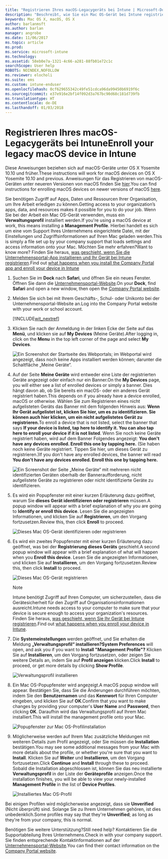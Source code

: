 ```yaml
---
title: "Registrieren Ihres macOS-Legacygeräts bei Intune | Microsoft-Dokumentation"
description: "Beschreibt, wie Sie ein Mac OS-Gerät bei Intune registrieren."
keywords: Mac OS X, macOS, OS X
author: barlanmsft
ms.author: barlan
manager: angrobe
ms.date: 11/06/2017
ms.topic: article
ms.prod: 
ms.service: microsoft-intune
ms.technology: 
ms.assetid: 58eb0e7a-1321-4c66-a281-88fb01e72c1c
searchScope: User help
ROBOTS: NOINDEX,NOFOLLOW
ms.reviewer: elocholi
ms.suite: ems
ms.custom: intune-enduser
ms.openlocfilehash: 0cf629655342c49fe51cdca96da99450b6919f6c
ms.sourcegitcommit: e37e916e2bf14f092d3a767bc90d68c181d739fb
ms.translationtype: HT
ms.contentlocale: de-DE
ms.lasthandoff: 01/03/2018
---
```

# <a name="enroll-your-legacy-macos-device-in-intune"></a><span data-ttu-id="ee0ee-104">Registrieren Ihres macOS-Legacygeräts bei Intune</span><span class="sxs-lookup"><span data-stu-id="ee0ee-104">Enroll your legacy macOS device in Intune</span></span>

<span data-ttu-id="ee0ee-105">Diese Anweisungen beziehen sich auf macOS-Geräte unter OS X Yosemite 10.10 und früher.</span><span class="sxs-lookup"><span data-stu-id="ee0ee-105">These instructions will work for macOS devices on OS X Yosemite 10.10 and previous.</span></span> <span data-ttu-id="ee0ee-106">Anweisungen für das Registrieren von macOS-Geräten unter neueren Versionen von macOS finden Sie [hier](enroll-your-device-in-intune-macos-cp.md).</span><span class="sxs-lookup"><span data-stu-id="ee0ee-106">You can find instructions for enrolling macOS devices on newer versions of macOS [here](enroll-your-device-in-intune-macos-cp.md).</span></span>

<span data-ttu-id="ee0ee-107">Sie benötigen Zugriff auf Apps, Daten und Ressourcen Ihrer Organisation, um Ihre Arbeit erledigen zu können.</span><span class="sxs-lookup"><span data-stu-id="ee0ee-107">Getting access to your organization’s apps, data, and resources makes it possible for you to do your job.</span></span> <span data-ttu-id="ee0ee-108">Wenn Sie bei der Arbeit ein Mac OS-Gerät verwenden, muss ein __Verwaltungsprofil__ installiert werden.</span><span class="sxs-lookup"><span data-stu-id="ee0ee-108">If you're using a macOS device at work, this means installing a __Management Profile__.</span></span> <span data-ttu-id="ee0ee-109">Hierbei handelt es sich um eine vom Support Ihres Unternehmens eingerichtete Datei, mit der Einstellungen und Zugriffsinformationen auf Ihren Mac geladen werden.</span><span class="sxs-lookup"><span data-stu-id="ee0ee-109">This is simply a file set up by your company support that loads settings and access information onto your Mac.</span></span> <span data-ttu-id="ee0ee-110">Möchten Sie mehr erfahren?</span><span class="sxs-lookup"><span data-stu-id="ee0ee-110">Want to know more?</span></span> <span data-ttu-id="ee0ee-111">Finden Sie heraus, [was geschieht, wenn Sie die Unternehmensportal-App installieren und Ihr Gerät bei Intune registrieren](what-happens-if-you-install-the-company-portal-app-and-enroll-your-device-in-intune-ios.md).</span><span class="sxs-lookup"><span data-stu-id="ee0ee-111">Find out [what happens when you install the Company Portal app and enroll your device in Intune](what-happens-if-you-install-the-company-portal-app-and-enroll-your-device-in-intune-ios.md)</span></span>

1. <span data-ttu-id="ee0ee-112">Suchen Sie im __Dock__ nach __Safari__, und öffnen Sie ein neues Fenster. Öffnen Sie dann die [Unternehmensportal-Website](https://portal.manage.microsoft.com#HelpDeskDialog).</span><span class="sxs-lookup"><span data-stu-id="ee0ee-112">On your __Dock__, find __Safari__ and open a new window, then open the [Company Portal website](https://portal.manage.microsoft.com#HelpDeskDialog).</span></span>
2. <span data-ttu-id="ee0ee-113">Melden Sie sich bei mit Ihrem Geschäfts-, Schul- oder Unikonto bei der Unternehmensportal-Website an.</span><span class="sxs-lookup"><span data-stu-id="ee0ee-113">Log into the Company Portal website with your work or school account.</span></span>

   [!INCLUDE[wit_nextref](includes/end-user-password-guidance.md)]

3. <span data-ttu-id="ee0ee-114">Klicken Sie nach der Anmeldung in der linken Ecke der Seite auf das **Menü**, und klicken sie auf **My Devices** (Meine Geräte).</span><span class="sxs-lookup"><span data-stu-id="ee0ee-114">After logging in, click on the **Menu** in the top left corner of the page and select **My Devices**.</span></span>

   ![Ein Screenshot der Startseite des Webportals; im Webportal wird angezeigt, dass noch keine Apps installiert werden können; darunter die Schaltfläche „Meine Geräte“.](./media/macOS_enroll_001_landing_page.png)

4. <span data-ttu-id="ee0ee-116">Auf der Seite __Meine Geräte__ wird entweder eine Liste der registrierten Geräte angezeigt oder einfach nur ein Banner.</span><span class="sxs-lookup"><span data-stu-id="ee0ee-116">On the __My Devices__ page, you will either see a list of enrolled devices or simply a banner.</span></span> <span data-ttu-id="ee0ee-117">Dies hängt davon ab, ob Sie bereits ein macOS- oder ein anderes Gerät registriert haben.</span><span class="sxs-lookup"><span data-stu-id="ee0ee-117">This depends on if you already have a device enrolled, macOS or otherwise.</span></span> <span data-ttu-id="ee0ee-118">Wählen Sie zum Registrieren eines nicht aufgelisteten Geräts das Banner mit dem folgenden Hinweis aus: __Wenn Ihr Gerät aufgelistet ist, klicken Sie hier, um es zu identifizieren. Sie können auch hier klicken, um ein nicht aufgelistetes Gerät zu registrieren.__</span><span class="sxs-lookup"><span data-stu-id="ee0ee-118">To enroll a device that is not listed, select the banner that says __If your device is listed, tap here to identify it. You can also tap here to enroll your device if it is not listed__.</span></span> <span data-ttu-id="ee0ee-119">Wenn Sie noch keine Geräte registriert haben, wird auf dem Banner Folgendes angezeigt: **You don't have any devices enrolled. Enroll this one by tapping here.** (Sie haben noch keine Geräte registriert. Tippen Sie hier, um dieses Gerät zu registrieren.)</span><span class="sxs-lookup"><span data-stu-id="ee0ee-119">If you don't have any enrolled devices, the banner will read **You don't have any devices enrolled. Enroll this one by tapping here.**</span></span>

   ![Ein Screenshot der Seite „Meine Geräte“ mit mehreren nicht identifizierten Geräten oberhalb der Banneraufforderung, nicht aufgelistete Geräte zu registrieren oder nicht identifizierte Geräte zu identifizieren.](./media/macOS_enroll_002_tap_here_banner.png)

5. <span data-ttu-id="ee0ee-121">Es wird ein Popupfenster mit einer kurzen Erläuterung dazu geöffnet, warum Sie __dieses Gerät identifizieren oder registrieren__ müssen.</span><span class="sxs-lookup"><span data-stu-id="ee0ee-121">A popup window will appear with a brief explanation of why you are going to __Identify or enroll this device__.</span></span> <span data-ttu-id="ee0ee-122">Lesen Sie die angezeigten Informationen, und klicken Sie auf __Registrieren__, um den Vorgang fortzusetzen.</span><span class="sxs-lookup"><span data-stu-id="ee0ee-122">Review this, then click __Enroll__ to proceed.</span></span>

   ![Dieses Mac OS-Gerät identifizieren oder registrieren](./media/macOS_enroll_003_IDenroll_popup.png)

6. <span data-ttu-id="ee0ee-124">Es wird ein zweites Popupfenster mit einer kurzen Erläuterung dazu geöffnet, was bei der __Registrierung dieses Geräts__ geschieht.</span><span class="sxs-lookup"><span data-stu-id="ee0ee-124">A second popup window will appear with a brief explanation of what will happen when you __Enroll this device__.</span></span> <span data-ttu-id="ee0ee-125">Lesen Sie die angezeigten Informationen, und klicken Sie auf __Installieren__, um den Vorgang fortzusetzen.</span><span class="sxs-lookup"><span data-stu-id="ee0ee-125">Review this, then click __Install__ to proceed.</span></span>

   ![Dieses Mac OS-Gerät registrieren](./media/macOS_enroll_004_enroll_popup.png)

   > [!NOTE]
   > <span data-ttu-id="ee0ee-127">Intune benötigt Zugriff auf Ihren Computer, um sicherzustellen, dass die Gerätesicherheit für den Zugriff auf Organisationsinformationen ausreicht.</span><span class="sxs-lookup"><span data-stu-id="ee0ee-127">Intune needs access to your computer to make sure that your device is secure enough to access your organization's resources.</span></span> <span data-ttu-id="ee0ee-128">Finden Sie heraus, [was geschieht, wenn Sie Ihr Gerät bei Intune registrieren](what-happens-if-you-install-the-Company-Portal-app-and-enroll-your-device-in-intune-ios.md).</span><span class="sxs-lookup"><span data-stu-id="ee0ee-128">Find out [what happens when you enroll your device in Intune](what-happens-if-you-install-the-Company-Portal-app-and-enroll-your-device-in-intune-ios.md).</span></span>

7. <span data-ttu-id="ee0ee-129">Die __Systemeinstellungen__ werden geöffnet, und Sie erhalten die Meldung __„Verwaltungsprofil“ installieren?__</span><span class="sxs-lookup"><span data-stu-id="ee0ee-129">__System Preferences__ will open, and ask you if you want to __Install "Management Profile"?__</span></span> <span data-ttu-id="ee0ee-130">Klicken Sie auf __Installieren__, um den Vorgang fortzusetzen, oder zeigen Sie weitere Details an, indem Sie auf __Profil anzeigen__ klicken.</span><span class="sxs-lookup"><span data-stu-id="ee0ee-130">Click __Install__ to proceed, or get more details by clicking __Show Profile__.</span></span>

   ![Verwaltungsprofil installieren](./media/macOS_enroll_005_sysprefs_mgmt_profile.png)

8. <span data-ttu-id="ee0ee-132">Ein Mac OS-Popupfenster wird angezeigt.</span><span class="sxs-lookup"><span data-stu-id="ee0ee-132">A macOS popup window will appear.</span></span> <span data-ttu-id="ee0ee-133">Bestätigen Sie, dass Sie die Änderungen durchführen möchten, indem Sie den __Benutzernamen__ und das __Kennwort__ für Ihren Computer eingeben, und klicken Sie auf __OK__.</span><span class="sxs-lookup"><span data-stu-id="ee0ee-133">Confirm that you want to make changes by providing your computer's __User Name__ and __Password__, then clicking __OK__.</span></span> <span data-ttu-id="ee0ee-134">Daraufhin wird das Verwaltungsprofil auf Ihrem Mac installiert.</span><span class="sxs-lookup"><span data-stu-id="ee0ee-134">This will install the management profile onto your Mac.</span></span>

   ![Popupfenster zur Mac OS-Profilinstallation](./media/macOS_enroll_006_sysprefs_admin_login.png)

9. <span data-ttu-id="ee0ee-136">Möglicherweise werden auf Ihrem Mac zusätzliche Meldungen mit weiteren Details zum Profil angezeigt, oder Sie müssen die __Installation__ bestätigen.</span><span class="sxs-lookup"><span data-stu-id="ee0ee-136">You may see some additional messages from your Mac with more details about the profile, or whether you're sure that you want to __Install__.</span></span> <span data-ttu-id="ee0ee-137">Klicken Sie auf __Weiter__ und __Installieren__, um den Vorgang fortzusetzen.</span><span class="sxs-lookup"><span data-stu-id="ee0ee-137">Click __Continue__ and __Install__ through these to proceed.</span></span> <span data-ttu-id="ee0ee-138">Sobald die Installation abgeschlossen ist, können Sie das neu installierte __Verwaltungsprofil__ in der Liste der __Geräteprofile__ anzeigen.</span><span class="sxs-lookup"><span data-stu-id="ee0ee-138">Once the installation finishes, you will be able to view your newly-installed __Management Profile__ in the list of __Device Profiles__.</span></span>

   ![Installiertes Mac OS-Profil](./media/macOS_enroll_007_sysprefs_installed_profile.png)

<span data-ttu-id="ee0ee-140">Bei einigen Profilen wird möglicherweise angezeigt, dass sie **Unverified** (Nicht überprüft) sind. Solange Sie zu Ihrem Unternehmen gehören, ist dies unbedenklich.</span><span class="sxs-lookup"><span data-stu-id="ee0ee-140">Some profiles may say that they're **Unverified**; as long as they're from your company, this is normal.</span></span>

<span data-ttu-id="ee0ee-141">Benötigen Sie weitere Unterstützung?</span><span class="sxs-lookup"><span data-stu-id="ee0ee-141">Still need help?</span></span> <span data-ttu-id="ee0ee-142">Kontaktieren Sie die Supportabteilung Ihres Unternehmens.</span><span class="sxs-lookup"><span data-stu-id="ee0ee-142">Check in with your company support.</span></span> <span data-ttu-id="ee0ee-143">Sie finden entsprechende Kontaktinformationen auf der [Unternehmensportal-Website](https://portal.manage.microsoft.com#HelpDeskDialog).</span><span class="sxs-lookup"><span data-stu-id="ee0ee-143">You can find their contact information on the [Company Portal website](https://portal.manage.microsoft.com#HelpDeskDialog).</span></span>
